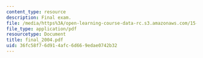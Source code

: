 ```yaml
---
content_type: resource
description: Final exam.
file: /media/https%3A/open-learning-course-data-rc.s3.amazonaws.com/15-511-financial-accounting-summer-2004/36fc58f76d914afc6d669edae0742b32_final_2004.pdf
file_type: application/pdf
resourcetype: Document
title: final_2004.pdf
uid: 36fc58f7-6d91-4afc-6d66-9edae0742b32
---
```

